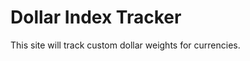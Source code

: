 <!DOCTYPE html>
<html lang="en">
<head>
  <meta charset="UTF-8">
  <meta name="viewport" content="width=device-width, initial-scale=1.0">
  <title>Dollar Index Tracker</title>
</head>
<body>
  <h1>Dollar Index Tracker</h1>
  <p>This site will track custom dollar weights for currencies.</p>
</body>
</html>

